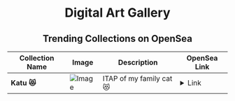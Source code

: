<div align="center">

# Digital Art Gallery

## Trending Collections on OpenSea

| Collection Name                       | Image                                                                                     | Description                       | OpenSea Link                                                                                          |
|---------------------------------------|-------------------------------------------------------------------------------------------|-----------------------------------|--------------------------------------------------------------------------------------------------------|
| **Katu 😻** | ![Image](https://i.seadn.io/s/raw/files/03a886b866ccd1acbd93d592debff64a.jpg?w=500&auto=format?w=200&auto=format) | ITAP of my family cat 😻 | <details><summary>Link</summary>[Katu 😻](https://opensea.io/collection/katu-2)</details> |

</div>